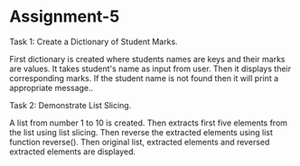 # Assignment-5

Task 1: Create a Dictionary of Student Marks.

First dictionary is created where students names are keys and their marks are values. It takes student's name as input from user. Then it displays their corresponding marks. If the student name is not found then it will print a appropriate message..

Task 2: Demonstrate List Slicing.

A list from number 1 to 10 is created. Then extracts first five elements from the list using list slicing. Then reverse the extracted elements using list function reverse(). Then original list, extracted elements and reversed extracted elements are displayed.
